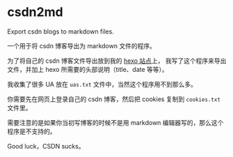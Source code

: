 # csdn2md

Export csdn blogs to markdown files.

一个用于将 csdn 博客导出为 markdown 文件的程序。

为了将自己的 csdn 博客文件导出放到我的 [hexo 站点](https://secsilm.github.io/)上，
我写了这个程序来导出文件，并加上 hexo 所需要的头部说明（title、date 等等）。

我收集了很多 UA 放在 `uas.txt` 文件中，当然这个程序用不到那么多。

你需要先在网页上登录自己的 csdn 博客，然后把 cookies 复制到 `cookies.txt` 文件里。

需要注意的是如果你当初写博客的时候不是用 markdown 编辑器写的，那么这个程序是不支持的。

Good luck，CSDN sucks。